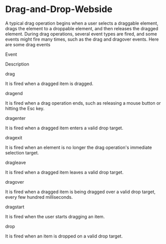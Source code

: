 # Drag-and-Drop-Webside
A typical drag operation begins when a user selects a draggable element, drags the element to a droppable element, and then releases the dragged element. During drag operations, several event types are fired, and some events might fire many times, such as the drag and dragover events. Here are some drag events

Event

Description

drag

It is fired when a dragged item is dragged.

dragend

It is fired when a drag operation ends, such as releasing a mouse button or hitting the Esc key.

dragenter

It is fired when a dragged item enters a valid drop target.

dragexit

It is fired when an element is no longer the drag operation's immediate selection target.

dragleave

It is fired when a dragged item leaves a valid drop target.

dragover

It is fired when a dragged item is being dragged over a valid drop target, every few hundred milliseconds.

dragstart

It is fired when the user starts dragging an item.

drop

It is fired when an item is dropped on a valid drop target.
